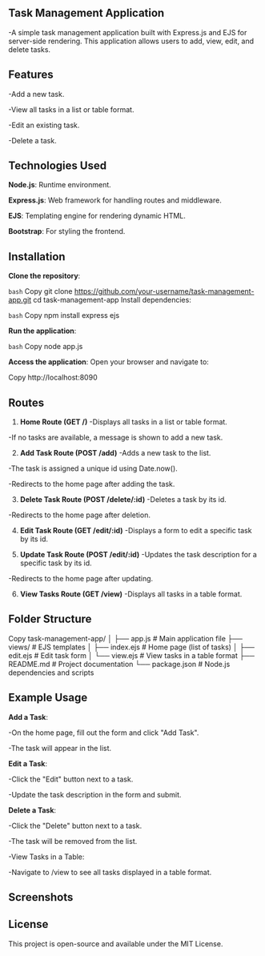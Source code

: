 ## Task Management Application
-A simple task management application built with Express.js and EJS for server-side rendering. This application allows users to add, view, edit, and delete tasks.

## Features
-Add a new task.

-View all tasks in a list or table format.

-Edit an existing task.

-Delete a task.

## Technologies Used
**Node.js**: Runtime environment.

**Express.js**: Web framework for handling routes and middleware.

**EJS**: Templating engine for rendering dynamic HTML.

**Bootstrap**: For styling the frontend.

## Installation
**Clone the repository**:

`bash`
Copy
git clone https://github.com/your-username/task-management-app.git
cd task-management-app
Install dependencies:

`bash`
Copy
npm install express ejs

**Run the application**:

`bash`
Copy
node app.js

**Access the application**:
Open your browser and navigate to:

Copy
http://localhost:8090


## Routes

1. **Home Route (GET /)**
-Displays all tasks in a list or table format.

-If no tasks are available, a message is shown to add a new task.

2. **Add Task Route (POST /add)**
-Adds a new task to the list.

-The task is assigned a unique id using Date.now().

-Redirects to the home page after adding the task.

3. **Delete Task Route (POST /delete/:id)**
-Deletes a task by its id.

-Redirects to the home page after deletion.

4. **Edit Task Route (GET /edit/:id)**
-Displays a form to edit a specific task by its id.

5. **Update Task Route (POST /edit/:id)**
-Updates the task description for a specific task by its id.

-Redirects to the home page after updating.

6. **View Tasks Route (GET /view)**
-Displays all tasks in a table format.

## Folder Structure

Copy
task-management-app/
│
├── app.js               # Main application file
├── views/               # EJS templates
│   ├── index.ejs        # Home page (list of tasks)
│   ├── edit.ejs         # Edit task form
│   └── view.ejs         # View tasks in a table format
├── README.md            # Project documentation
└── package.json         # Node.js dependencies and scripts

## Example Usage

**Add a Task**:

-On the home page, fill out the form and click "Add Task".

-The task will appear in the list.

**Edit a Task**:

-Click the "Edit" button next to a task.

-Update the task description in the form and submit.

**Delete a Task**:

-Click the "Delete" button next to a task.

-The task will be removed from the list.

-View Tasks in a Table:

-Navigate to /view to see all tasks displayed in a table format.

## Screenshots


## License
This project is open-source and available under the MIT License.
